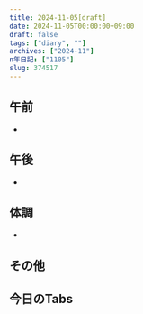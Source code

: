 ```yaml
---
title: 2024-11-05[draft]
date: 2024-11-05T00:00:00+09:00
draft: false
tags: ["diary", ""]
archives: ["2024-11"]
n年日記: ["1105"]
slug: 374517
---
```

## 午前
- 
## 午後
- 
## 体調
- 
## その他
## 今日のTabs